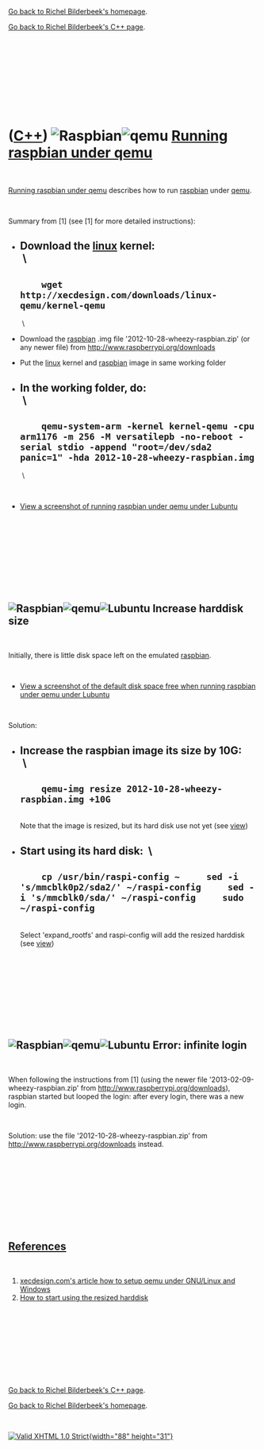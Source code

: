 [Go back to Richel Bilderbeek's homepage](index.htm).

[Go back to Richel Bilderbeek's C++ page](Cpp.htm).

 

 

 

 

 

([C++](Cpp.htm)) ![Raspbian](PicRaspbian.png)![qemu](PicQemu.png) [Running raspbian under qemu](CppRaspbianUnderQemu.htm)
=========================================================================================================================

 

[Running raspbian under qemu](CppRaspbianUnderQemu.htm) describes how to
run [raspbian](CppRaspbian.htm) under [qemu](CppQemu.htm).

 

Summary from \[1\] (see \[1\] for more detailed instructions):

-   Download the [linux](CppLinux.htm) kernel:\
     \
      ------------------------------------------------------------------------
      `     wget http://xecdesign.com/downloads/linux-qemu/kernel-qemu     `
      ------------------------------------------------------------------------

     \
-   Download the [raspbian](CppRaspbian.htm) .img file
    '2012-10-28-wheezy-raspbian.zip' (or any newer file) from
    <http://www.raspberrypi.org/downloads>
-   Put the [linux](CppLinux.htm) kernel and [raspbian](CppRaspbian.htm)
    image in same working folder
-   In the working folder, do:\
     \
      ----------------------------------------------------------------------------------------------------------------------------------------------------------------------------------
      `     qemu-system-arm -kernel kernel-qemu -cpu arm1176 -m 256 -M versatilepb -no-reboot -serial stdio -append "root=/dev/sda2 panic=1" -hda 2012-10-28-wheezy-raspbian.img     `
      ----------------------------------------------------------------------------------------------------------------------------------------------------------------------------------

     \

 

-   [View a screenshot of running raspbian under qemu under
    Lubuntu](CppRaspbianUnderQemuUnderLubuntu.png)

 

 

 

 

 

![Raspbian](PicRaspbian.png)![qemu](PicQemu.png)![Lubuntu](PicLubuntu.png) Increase harddisk size
-------------------------------------------------------------------------------------------------

 

Initially, there is little disk space left on the emulated
[raspbian](CppRaspbian.htm).

 

-   [View a screenshot of the default disk space free when running
    raspbian under qemu under
    Lubuntu](CppRaspbianUnderQemuUnderLubuntuDfBefore.png)

 

Solution:

-   Increase the raspbian image its size by 10G:\
     \
      -----------------------------------------------------------------
      `     qemu-img resize 2012-10-28-wheezy-raspbian.img +10G     `
      -----------------------------------------------------------------

     \
    Note that the image is resized, but its hard disk use not yet (see
    [view](CppRaspbianUnderQemuUnderLubuntuDfAfterResize.png))
-   Start using its hard disk:  \
      ---------------------------------------------------------------------------------------------------------------------------------------------------------
      `     cp /usr/bin/raspi-config ~     sed -i 's/mmcblk0p2/sda2/' ~/raspi-config     sed -i 's/mmcblk0/sda/' ~/raspi-config     sudo ~/raspi-config     `
      ---------------------------------------------------------------------------------------------------------------------------------------------------------

     \
    Select 'expand\_rootfs' and raspi-config will add the resized
    harddisk (see
    [view](CppRaspbianUnderQemuUnderLubuntuDfAfterConfig.png))

 

 

 

 

 

![Raspbian](PicRaspbian.png)![qemu](PicQemu.png)![Lubuntu](PicLubuntu.png) Error: infinite login
------------------------------------------------------------------------------------------------

 

When following the instructions from \[1\] (using the newer file
'2013-02-09-wheezy-raspbian.zip' from
<http://www.raspberrypi.org/downloads>), raspbian started but looped the
login: after every login, there was a new login.

 

Solution: use the file '2012-10-28-wheezy-raspbian.zip' from
<http://www.raspberrypi.org/downloads> instead.

 

 

 

 

 

[References](CppReferences.htm)
-------------------------------

 

1.  [xecdesign.com's article how to setup qemu under GNU/Linux and
    Windows](http://xecdesign.com/qemu-emulating-raspberry-pi-the-easy-way/)
2.  [How to start using the resized
    harddisk](http://www.raspberrypi.org/phpBB3/viewtopic.php?p=129525#p129525)

 

 

 

 

 

[Go back to Richel Bilderbeek's C++ page](Cpp.htm).

[Go back to Richel Bilderbeek's homepage](index.htm).

 

[![Valid XHTML 1.0 Strict](valid-xhtml10.png){width="88"
height="31"}](http://validator.w3.org/check?uri=referer)
